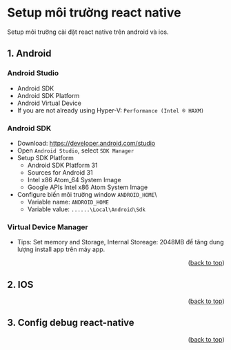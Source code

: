 # Setup môi trường react native

<a name="readme-top"></a>
Setup môi trường cài đặt react native trên android và ios.

## 1. Android

### Android Studio

- Android SDK
- Android SDK Platform
- Android Virtual Device
- If you are not already using Hyper-V: `Performance (Intel ® HAXM)`

### Android SDK

- Download: https://developer.android.com/studio
- Open `Android Studio`, select `SDK Manager`
- Setup SDK Platform
  - Android SDK Platform 31
  - Sources for Android 31
  - Intel x86 Atom_64 System Image
  - Google APIs Intel x86 Atom System Image
- Configure biến môi trường window `ANDROID_HOME`\
  - Variable name: `ANDROID_HOME`
  - Variable value: `......\Local\Android\Sdk`

### Virtual Device Manager

- Tips: Set memory and Storage, Internal Storeage: 2048MB để tăng dung lượng install app trên máy app.

<p align="right">(<a href="#readme-top">back to top</a>)</p>

## 2. IOS

<p align="right">(<a href="#readme-top">back to top</a>)</p>

## 3. Config debug react-native

<p align="right">(<a href="#readme-top">back to top</a>)</p>
